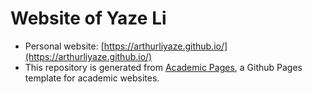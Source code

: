 
# Website of Yaze Li
- Personal website: [https://arthurliyaze.github.io/](https://arthurliyaze.github.io/)
- This repository is generated from [Academic Pages](https://github.com/academicpages/academicpages.github.io), a Github Pages template for academic websites.
